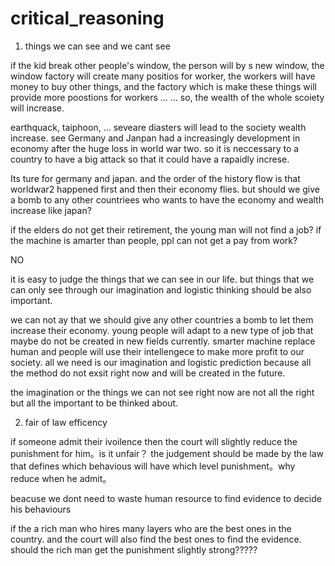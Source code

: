 # critical_reasoning

1. things we can see and we cant see 

if the kid break other people's window, the person will by s new window, the window factory will create many positios for worker, the workers will have money to buy other things, and the factory which is make these things will provide more poostions for workers ... ... so, the wealth of the whole scoiety will increase.

earthquack, taiphoon, ... seveare diasters will lead to the society wealth increase.
see Germany and Janpan had a increasingly development in economy after the huge loss in world war two. so it is neccessary to a country to have a big attack so that it could have a rapaidly increse.

Its ture for germany and japan. and the order of the history flow is that worldwar2 happened first and then their economy flies. but should we give a bomb to any other countriees who wants to have the economy and wealth increase like japan?

if the elders do not get their retirement, the young man will not find a job? 
if the machine is amarter than people, ppl can not get a pay from work?

NO

it is easy to judge the things that we can see in our life. but things that we can only see through our imagination and logistic thinking should be also important.

we can not ay that we should give any other countries a bomb to let them increase their economy. young people will adapt to a new type of job that maybe do not be created in new fields currently. smarter machine replace human and people will use their intellengece to make more profit to our society. all we need is our imagination and logistic prediction because all the method do not exsit right now and will be created in the future.

the imagination or the things we can not see right now are not all the right but all the important to be thinked about.

2. fair of law efficency

if someone admit their ivoilence then the court will slightly reduce the punishment for him。is it unfair？ the judgement should be made by the law that defines which behavious will have which level punishment。why reduce when he admit。

beacuse we dont need to waste human resource to find evidence to decide his behaviours

if the a rich man who hires many layers who are the best ones in the country. and the court will also find the best ones to find the evidence. should the rich man get the punishment slightly strong????? 
